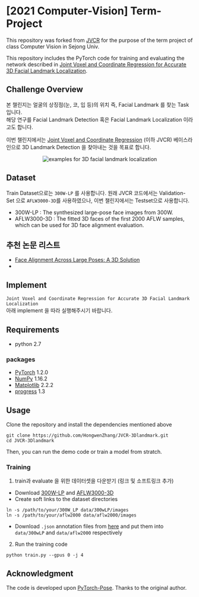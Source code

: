 # [2021 Computer-Vision] Term-Project

This repository was forked from [JVCR](https://github.com/HongwenZhang/JVCR-3Dlandmark) for the purpose of the term project of class Computer Vision in Sejong Univ.

This repository includes the PyTorch code for training and evaluating the network described in [Joint Voxel and Coordinate Regression for Accurate 3D Facial Landmark Localization](https://arxiv.org/abs/1801.09242).

## Challenge Overview

본 챌린지는 얼굴의 상징점(눈, 코, 입 등)의 위치 즉, Facial Landmark 를 찾는 Task 입니다.   
해당 연구를 Facial Landmark Detection 혹은 Facial Landmark Localization 이라고도 합니다.

이번 챌린지에서는 [Joint Voxel and Coordinate Regression](https://arxiv.org/pdf/1801.09242.pdf) (이하 JVCR) 베이스라인으로 3D Landmark Detection 을 찾아내는 것을 목표로 합니다.

<p align='center'>
<img src='imgs/aflwDemo.gif' title='examples for 3D facial landmark localization' style='max-width:600px'></img>
</p>

## Dataset

Train Dataset으로는 `300W-LP` 를 사용합니다.
원래 JVCR 코드에서는 Validation-Set 으로 `AFLW3000-3D`를 사용하였으나, 이번 챌린지에서는 Testset으로 사용합니다.

- 300W-LP : The synthesized large-pose face images from 300W.
- AFLW3000-3D : The fitted 3D faces of the first 2000 AFLW samples, which can be used for 3D face alignment evaluation.

## 추천 논문 리스트
- [Face Alignment Across Large Poses: A 3D Solution](https://openaccess.thecvf.com/content_cvpr_2016/papers/Zhu_Face_Alignment_Across_CVPR_2016_paper.pdf)
- 

## Implement
`Joint Voxel and Coordinate Regression for Accurate 3D Facial Landmark Localization`   
아래 implement 을 따라 실행해주시기 바랍니다.

## Requirements

- python 2.7

### packages

- [PyTorch](https://www.pytorch.org) 1.2.0
- [NumPy](http://www.numpy.org) 1.16.2
- [Matplotlib](https://matplotlib.org) 2.2.2
- [progress](https://anaconda.org/conda-forge/progress) 1.3

## Usage

Clone the repository and install the dependencies mentioned above
```
git clone https://github.com/HongwenZhang/JVCR-3Dlandmark.git
cd JVCR-3Dlandmark
```
Then, you can run the demo code or train a model from stratch.


### Training

1. train과 evaluate 을 위한 데이터셋을 다운받기 (링크 및 소프트링크 추가)
- Download [300W-LP](http://www.cbsr.ia.ac.cn/users/xiangyuzhu/projects/3DDFA/main.htm) and [AFLW3000-3D](http://www.cbsr.ia.ac.cn/users/xiangyuzhu/projects/3DDFA/main.htm)
- Create soft links to the dataset directories
```
ln -s /path/to/your/300W_LP data/300wLP/images
ln -s /path/to/your/aflw2000 data/aflw2000/images
```
- Download `.json` annotation files from [here](https://drive.google.com/drive/folders/16cj4x1v1jbqikB4KS8ndnuP49coqwt1c) and put them into `data/300wLP` and `data/aflw2000` respectively
2. Run the training code
```
python train.py --gpus 0 -j 4
```

## Acknowledgment

The code is developed upon [PyTorch-Pose](https://github.com/bearpaw/pytorch-pose). Thanks to the original author.

